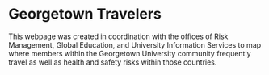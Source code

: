 # Georgetown Travelers

This webpage was created in coordination with the offices of Risk Management, Global Education, and University Information Services to map where members within the Georgetown University community frequently travel as well as health and safety risks within those countries.
